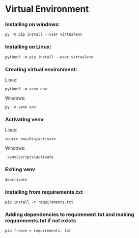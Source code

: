 # Virtual Environment


### Installing on windows:
```
py -m pip install --user virtualenv
```


### Installing on Linux:
```
python3 -m pip install --user virtualenv
```


### Creating virtual environment:

Linux:
```
python3 -m venv env
```

Windows:
```
py -m venv env
```


### Activating venv

Linux:
```
source env/bin/activate
```

Windows:
```
.\env\Scripts\activate
```


### Exiting venv

```
deactivate
```


### Installing from requirements.txt

```
pip install -r requirements.txt
```


### Adding dependencies to requirement.txt and making requirements.txt if not exists

```
pip freeze > requirements. txt
```